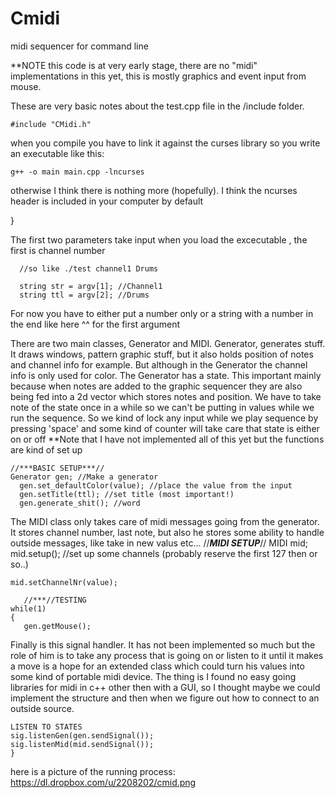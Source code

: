 Cmidi
=====

midi sequencer for command line

**NOTE this code is at very early stage, there are no "midi" implementations in this yet, this is mostly graphics and event input from mouse.

These are very basic notes about the test.cpp file in the /include folder.

    #include "CMidi.h"

when you compile you have to link it against the curses library so you write an executable like this:
     
    g++ -o main main.cpp -lncurses

otherwise I think there is nothing more (hopefully). I think the ncurses header is included in your computer by default


}

The first two parameters take input when you load the excecutable , the first is channel number
      
      //so like ./test channel1 Drums

      string str = argv[1]; //Channel1
      string ttl = argv[2]; //Drums


For now you have to either put a number only or a string with a number in the end like here ^^ for the first argument
      

There are two main classes, Generator and MIDI. 
Generator, generates stuff. It draws windows, pattern graphic stuff, but it also holds position of notes and channel info
for example. But although in the Generator the channel info is only used for color.
The Generator has a state. This important mainly because when notes are added to the graphic sequencer they are also being
fed into a 2d vector which stores notes and position. We have to take note of the state once in a while so we can't be
putting in values while we run the sequence. So we kind of lock any input while we play sequence by pressing 'space' and
some kind of counter will take care that state is either on or off 
**Note that I have not implemented all of this yet but the functions are kind of set up

    //***BASIC SETUP***//
    Generator gen; //Make a generator
	  gen.set_defaultColor(value); //place the value from the input
	  gen.setTitle(ttl); //set title (most important!)
	  gen.generate_shit(); //word
	



The MIDI class only takes care of midi messages going from the generator. It stores channel number, last note, but also he stores
some ability to handle outside messages, like take in new valus etc...
    //***MIDI SETUP***//
    MIDI mid;
    mid.setup(); //set up some channels (probably reserve the first 127 then or so..)

    mid.setChannelNr(value);

       //***//TESTING	
    while(1)
    {
       gen.getMouse();


Finally is this signal handler. It has not been implemented so much but the role of him is to take any process that is going on
or listen to it until it makes a move is a hope for an extended class which could turn his values into some kind of portable
midi device. The thing is I found no easy going libraries for midi in c++ other then with a GUI, so I thought maybe we could
implement the structure and then when we figure out how to connect to an outside source.

    LISTEN TO STATES
    sig.listenGen(gen.sendSignal());
    sig.listenMid(mid.sendSignal());
    }



here is a picture of the running process:
    https://dl.dropbox.com/u/2208202/cmid.png
